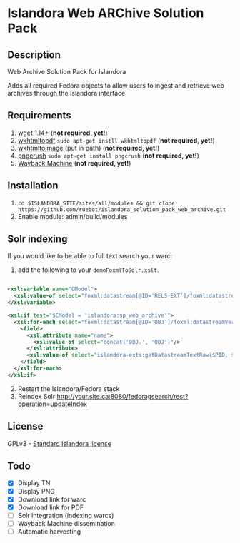 # Islandora Web ARChive Solution Pack

## Description

Web Archive Solution Pack for Islandora

Adds all required Fedora objects to allow users to ingest and retrieve web archives through the Islandora interface

## Requirements

1. [wget 1.14+](http://ftp.gnu.org/gnu/wget/) (**not required, yet!**)
2. [wkhtmltopdf](http://code.google.com/p/wkhtmltopdf/) `sudo apt-get instll wkhtmltopdf` (**not required, yet!**)
3. [wkhtmltoimage](http://code.google.com/p/wkhtmltopdf/downloads/detail?name=wkhtmltoimage-0.11.0_rc1-static-amd64.tar.bz2&can=2&q=) (put in path) (**not required, yet!**)
4. [pngcrush](http://pmt.sourceforge.net/pngcrush/) `sudo apt-get install pngcrush` (**not required, yet!**)
5. [Wayback Machine](https://github.com/internetarchive/wayback) (**not required, yet!**)

## Installation

1. ` cd $ISLANDORA_SITE/sites/all/modules && git clone https://github.com/ruebot/islandora_solution_pack_web_archive.git `
2. Enable module: admin/build/modules

## Solr indexing

If you would like to be able to full text search your warc:

1. add the following to your `demoFoxmlToSolr.xslt`.

```xml

<xsl:variable name="CModel">
  <xsl:value-of select="foxml:datastream[@ID='RELS-EXT']/foxml:datastreamVersion[last()]/foxml:xmlContent//fedora-model:hasModel/@rdf:resource"/>
</xsl:variable>

<xsl:if test="$CModel = 'islandora:sp_web_archive'">
  <xsl:for-each select="foxml:datastream[@ID='OBJ']/foxml:datastreamVersion[last()]">
    <field>
      <xsl:attribute name="name">
        <xsl:value-of select="concat('OBJ.', 'OBJ')"/>
      </xsl:attribute>
      <xsl:value-of select="islandora-exts:getDatastreamTextRaw($PID, $REPOSITORYNAME, 'OBJ', $FEDORASOAP, $FEDORAUSER, $FEDORAPASS, $TRUSTSTOREPATH, $TRUSTSTOREPASS)"/>
    </field>
  </xsl:for-each>
</xsl:if>

```

2. Restart the Islandora/Fedora stack
3. Reindex Solr http://your.site.ca:8080/fedoragsearch/rest?operation=updateIndex

## License

GPLv3 - [Standard Islandora license](http://islandora.ca/about)

## Todo

- [x] Display TN
- [x] Display PNG
- [x] Download link for warc
- [x] Download link for PDF
- [ ] Solr integration (indexing warcs)
- [ ] Wayback Machine dissemination
- [ ] Automatic harvesting
